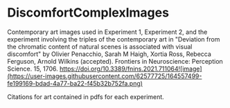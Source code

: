 # DiscomfortComplexImages

Contemporary art images used in Experiment 1, Experiment 2, and the experiment involving the triples of the contemporary art in "Deviation from the chromatic content of natural scenes is associated with visual discomfort" by
Olivier Penacchio, Sarah M Haigh, Xortia Ross, Rebecca Ferguson, Arnold Wilkins (accepted). Frontiers in Neuroscience: Perception Science. 15, 1706. https://doi.org/10.3389/fnins.2021.711064![image](https://user-images.githubusercontent.com/62577725/164557499-fe199169-bdad-4a77-ba22-f45b32b752fa.png)


Citations for art contained in pdfs for each experiment.
